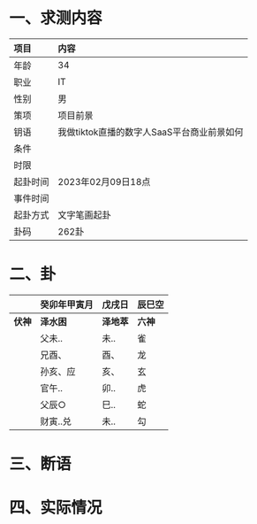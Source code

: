 # 一、求测内容
|项目|内容|
|:-|:-|
|年龄|34|
|职业|IT|
|性别|男|
|策项|项目前景|
|钥语|我做tiktok直播的数字人SaaS平台商业前景如何|
|条件||
|时限||
|起卦时间|2023年02月09日18点|
|事件时间||
|起卦方式|文字笔画起卦|
|卦码|262卦|

# 二、卦
||癸卯年甲寅月|戊戌日|辰巳空|
|:-|:-|:-|:-|
|**伏神**|**泽水困**|**泽地萃**|**六神**|
||父未..|未..|雀|
||兄酉、|酉、|龙|
||孙亥、应|亥、|玄|
||官午..|卯..|虎|
||父辰○|巳..|蛇|
||财寅..兑|未..|勾|


# 三、断语

# 四、实际情况